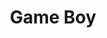 ---
title: 'Game Boy'
shortname: GB
company: nintendo
logo: '<path d="M191.314667,13.3226667 L200,13.3226667 L187.755333,32.3713333 L185.769,47.232 L177.92,47.232 L180.220333,30.2753333 L172.371333,13.3226667 L180.848,13.3226667 L185.035667,22.9526667 L191.314667,13.3226667 Z M99.8486667,33.8356667 L99.1153333,39.694 L111.045333,39.694 L109.998333,47.232 L90.3243333,47.232 L95.034,13.3226667 L114.814,13.3226667 L113.660333,20.8576667 L101.733333,20.8576667 L100.999,26.3006667 L111.253667,26.3006667 L110.206667,33.8356667 L99.8486667,33.8356667 Z M39.5676667,30.4846667 L39.5686667,30.4846667 L43.0223333,30.4846667 L42.1843333,23.4736667 L39.5676667,30.4846667 Z M36.7423333,37.1826667 L36.7373333,37.1826667 L32.8653333,47.229 L24.911,47.229 L25.434,45.659 C23.865,46.497 19.4686667,47.9623333 15.5966667,47.753 C8.89966667,47.8566667 -1.14766667,42.624 0.107333333,31.635 C2.24166667,12.9606667 23.1316667,11.438 31.086,14.1583333 L29.9336667,21.3796667 C18.0033333,17.5073333 7.957,24.5196667 7.64533333,32.0536667 C7.33166667,39.5896667 14.3436667,40.217 15.285,40.217 C16.2273333,40.217 18.634,40.1113333 19.68,39.484 L20.0993333,37.1816667 L14.1333333,37.1816667 L15.0756667,30.4846667 L28.6823333,30.4846667 L27.217,41.4723333 L38.416,13.3216667 L48.4623333,13.3216667 L51.916,41.1593333 L61.1256667,13.3216667 L69.1836667,13.3216667 L71.905,31.2166667 L78.918,13.3216667 L87.9183333,13.3216667 L90.0113333,47.229 L82.4773333,47.229 L81.2213333,27.764 L73.6863333,47.229 L66.8833333,47.229 L63.9526667,28.81 L57.9866667,47.229 L45.1153333,47.229 L43.858,37.1826667 L36.7423333,37.1826667 Z M163.894,13.0096667 C171.845333,13.3236667 177.814667,19.707 176.138,31.8473333 C174.464333,43.9866667 165.359333,48.068 158.870333,47.231 C152.381333,46.3933333 145.370333,41.265 147.986333,28.6026667 C150.602333,15.9396667 158.452,12.7996667 163.894,13.0096667 Z M163.058333,20.231 L163.060333,20.231 C160.756333,20.1253333 156.466667,22.4286667 155.313,30.4856667 C154.161667,38.5446667 158.242667,39.9043333 160.232333,40.1146667 C162.220667,40.3236667 167.662667,39.2766667 168.813,30.4856667 C169.964667,21.6963333 165.256,20.231 163.058333,20.231 Z M130.822333,26.3006667 L135.218333,26.3006667 C138.462,26.3006667 139.090667,24.2076667 139.194,23.371 C139.298667,22.5333333 138.357333,20.8586667 136.683667,20.8586667 L131.555667,20.8586667 L130.825333,26.3006667 L130.822333,26.3006667 Z M128.938667,39.696 L134.904667,39.696 C138.148,39.696 138.880333,37.1846667 138.985,36.347 C139.089667,35.5103333 138.148,33.8356667 136.473667,33.8356667 L129.776333,33.8356667 L128.939667,39.696 L128.938667,39.696 Z M120.150333,47.231 L124.860333,13.3236667 L139.301667,13.3236667 C142.756333,13.3236667 147.779,17.3013333 147.151667,22.6376667 C146.524,27.9753333 144.849333,28.29 143.697667,29.1266667 C145.478,30.6956667 147.256,33.207 146.524,37.917 C145.790667,42.627 141.918667,47.231 135.117,47.231 L120.151333,47.231 L120.150333,47.231 Z" />'
disc: false
cartridge: true
color: gray-500
order: 19
---